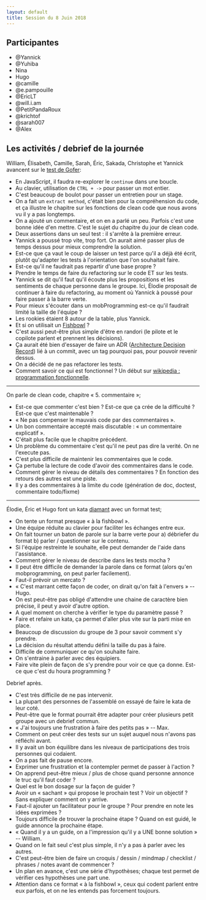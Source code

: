 ```yaml
---
layout: default
title: Session du 8 Juin 2018
---
```




## Participantes

- @Yannick
- @Yuhiba
- Nina
- Hugo
- @camille
- @e.pampouille
- @EricLT
- @will.i.am
- @PetitPandaRoux
- @krichtof
- @sarah007
- @Alex


## Les activités / debrief de la journée

William, Élisabeth, Camille, Sarah, Éric, Sakada, Christophe et Yannick avancent sur le [test de Gofer]():

- En JavaScript, il faudra re-explorer le `continue` dans une boucle.
- Au clavier, utilisation de `CTRL + ->` pour passer un mot entier.
- C'est beaucoup de boulot pour passer un entretien pour un stage.
- On a fait un `extract method`, c'était bien pour la compréhension du code, et ça illustre le chapitre sur les fonctions de clean code que nous avons vu il y a pas longtemps.
- On a ajouté un commentaire, et on en a parlé un peu. Parfois c'est une bonne idée d'en mettre. C'est le sujet du chapitre du jour de clean code.
- Deux assertions dans un seul test : il s'arrête à la première erreur.
- Yannick a poussé trop vite, trop fort. On aurait aimé passer plus de temps dessus pour mieux comprendre la solution.
- Est-ce que ça vaut le coup de laisser un test parce qu'il a déjà été écrit, plutôt qu'adapter les tests à l'orientation que l'on souhaitait faire.
- Est-ce qu'il ne faudrait pas repartir d'une base propre ?
- Prendre le temps de faire du refactoring sur le code ET sur les tests.
- Yannick se dit qu'il faut qu'il écoute plus les propositions et les sentiments de chaque personne dans le groupe. Ici, Élodie proposait de continuer à faire du refactoring, au moment où Yannick à poussé pour faire passer à la barre verte.
- Pour mieux s'écouter dans un mobProgramming est-ce qu'il faudrait limité la taille de l'équipe ?
- Les rookies étaient 8 autour de la table, plus Yannick.
- Et si on utilisait un [Fishbowl](https://en.wikipedia.org/wiki/Fishbowl_(conversation)) ?
- C'est aussi peut-être plus simple d'être en randori (le pilote et le copilote parlent et prennent les décisions).
- Ça aurait été bien d'essayer de faire un ADR ([Architecture Decision Record]()) lié à un commit, avec un tag pourquoi pas, pour pouvoir revenir dessus.
- On a décidé de ne pas refactorer les tests.
- Comment savoir ce qui est fonctionnel ? Un début sur [wikipedia : programmation fonctionnelle](https://fr.wikipedia.org/wiki/Programmation_fonctionnelle).


---

On parle de clean code, chapitre « 5. commentaire »;

- Est-ce que commenter c'est bien ? Est-ce que ça crée de la difficulté ? Est-ce que c'est maintenable ?
- « Ne pas compenser le mauvais code par des commentaires ».
- Un bon commentaire accepté mais discutable : « un commentaire explicatif ».
- C'était plus facile que le chapitre précédent.
- Un problème du commentaire c'est qu'il ne peut pas dire la verité. On ne l'execute pas.
- C'est plus difficile de maintenir les commentaires que le code.
- Ça pertube la lecture de code d'avoir des commentaires dans le code.
- Comment gérer le niveau de détails des commentaires ? En fonction des retours des autres est une piste.
- Il y a des commentaires à la limite du code (génération de doc, doctest, commentaire todo/fixme)


---

Élodie, Éric et Hugo font un kata [diamant](http://codingdojo.org/kata/Diamond/) avec un format test;

- On tente un format presque « à la fishbowl ».
- Une équipe réduite au clavier pour faciliter les échanges entre eux.
- On fait tourner un baton de parole sur la barre verte pour a) débriefer du format b) parler / questionner sur le contenu.
- Si l'équipe restreinte le souhaite, elle peut demander de l'aide dans l'assistance.
- Comment gérer le niveau de describe dans les tests mocha ?
- Il peut être difficile de demander la parole dans ce format (alors qu'en mobprogramming, on peut parler facilement).
- Faut-il prévoir un mercato ?
- « C'est marrant cette façon de coder, on dirait qu'on fait à l'envers » -- Hugo.
- On est peut-être pas obligé d'attendre une chaine de caractère bien précise, il peut y avoir d'autre option.
- A quel moment on cherche à vérifier le type du paramètre passé ?
- Faire et refaire un kata, ça permet d'aller plus vite sur la parti mise en place.
- Beaucoup de discussion du groupe de 3 pour savoir comment s'y prendre.
- La décision du résultat attendu défini la taille du pas à faire.
- Difficile de communiquer ce qu'on souhaite faire.
- On s'entraine à parler avec des équipiers.
- Faire vite plein de façon de s'y prendre pour voir ce que ça donne. Est-ce que c'est du houra programming ?

Debrief après.

- C'est très difficile de ne pas intervenir.
- La plupart des personnes de l'assemblé on essayé de faire le kata de leur coté.
- Peut-être que le format pourrait être adapter pour créer plusieurs petit groupe avec un debrief commun.
- « J'ai toujours une frustration à faire des petits pas » -- Max.
- Comment on peut créer des tests sur un sujet auquel nous n'avons pas réfléchi avant.
- Il y avait un bon équilibre dans les niveaux de participations des trois personnes qui codaient.
- On a pas fait de pause encore.
- Exprimer une frustration et la contempler permet de passer à l'action ?
- On apprend peut-être mieux / plus de chose quand personne annonce le truc qu'il faut coder ?
- Quel est le bon dosage sur la façon de guider ?
- Avoir un « sachant » qui propose le prochain test ? Voir un objectif ? Sans expliquer comment on y arrive.
- Faut-il ajouter un facilitateur pour le groupe ? Pour prendre en note les idées exprimées ?
- Toujours difficile de trouver la prochaine étape ? Quand on est guidé, le guide annonce la prochaine étape.
- « Quand il y a un guide, on a l'impression qu'il y a UNE bonne solution » -- William.
- Quand on le fait seul c'est plus simple, il n'y a pas à parler avec les autres.
- C'est peut-être bien de faire un croquis / dessin / mindmap / checklist / phrases / notes  avant de commencer ?
- Un plan en avance, c'est une série d'hypothèses; chaque test permet de vérifier ces hypothèses une part une.
- Attention dans ce format « à la fishbowl », ceux qui codent parlent entre eux parfois, et on ne les entends pas forcement toujours.

